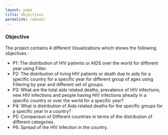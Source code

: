 ```yaml
---
layout: page
title: Objectives
permalink: /about/
---
```


### Objective

The project contains 4 different Visualizations which shows the following objectives : 
* P1:  The distribution of HIV patients or AIDS over the world for different year using Filter.
* P2: The distribution of living HIV patients or death due to aids for a specific country for a specific year for different group of ages using Filtering by year and different set of groups.
* P3: What are the total aids related deaths, prevalence of HIV infections, new HIV infections and people having HIV infections already in a specific country or over the world for a specific year?
* P4: What is distribution of Aids related deaths for the specific groups for a specific year in a country?
* P5: Comparison of Different countries in terms of the distribution of different categories.
* P6: Spread of the HIV Infection in the country.
